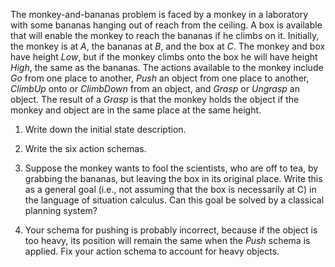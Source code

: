 

The monkey-and-bananas problem is faced by a monkey in a laboratory with
some bananas hanging out of reach from the ceiling. A box is available
that will enable the monkey to reach the bananas if he climbs on it.
Initially, the monkey is at $A$, the bananas at $B$, and the box at $C$.
The monkey and box have height ${Low}$, but if the monkey climbs onto
the box he will have height ${High}$, the same as the bananas. The
actions available to the monkey include ${Go}$ from one place to
another, ${Push}$ an object from one place to another, ${ClimbUp}$
onto or ${ClimbDown}$ from an object, and ${Grasp}$ or ${Ungrasp}$
an object. The result of a ${Grasp}$ is that the monkey holds the
object if the monkey and object are in the same place at the same
height.<br>

1.  Write down the initial state description.<br>

2.  Write the six action schemas.<br>

3.  Suppose the monkey wants to fool the scientists, who are off to tea,
    by grabbing the bananas, but leaving the box in its original place.
    Write this as a general goal (i.e., not assuming that the box is
    necessarily at C) in the language of situation calculus. Can this
    goal be solved by a classical planning system?<br>

4.  Your schema for pushing is probably incorrect, because if the object
    is too heavy, its position will remain the same when the ${Push}$
    schema is applied. Fix your action schema to account for
    heavy objects.<br>
